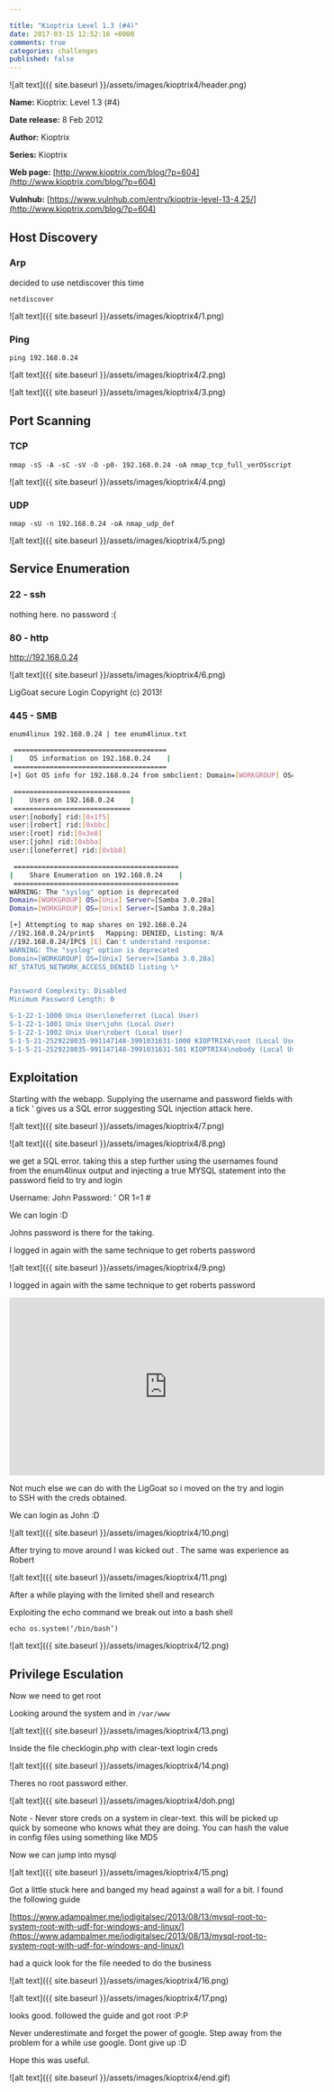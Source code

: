 ```yaml
---

title: "Kioptrix Level 1.3 (#4)"
date: 2017-03-15 12:52:16 +0000
comments: true
categories: challenges
published: false
---
```


![alt text]({{ site.baseurl }}/assets/images/kioptrix4/header.png)


**Name:** Kioptrix: Level 1.3 (#4)

**Date release:** 8 Feb 2012

**Author:** Kioptrix

**Series:** Kioptrix

**Web page:** [http://www.kioptrix.com/blog/?p=604](http://www.kioptrix.com/blog/?p=604)

**Vulnhub:** [https://www.vulnhub.com/entry/kioptrix-level-13-4,25/](http://www.kioptrix.com/blog/?p=604)

<!-- more -->


## Host Discovery

### Arp

decided to use netdiscover this time

`netdiscover`

![alt text]({{ site.baseurl }}/assets/images/kioptrix4/1.png)

### Ping

`ping 192.168.0.24`

![alt text]({{ site.baseurl }}/assets/images/kioptrix4/2.png)


![alt text]({{ site.baseurl }}/assets/images/kioptrix4/3.png)

## Port Scanning

### TCP

`nmap -sS -A -sC -sV -O -p0- 192.168.0.24 -oA nmap_tcp_full_verOSscript`

![alt text]({{ site.baseurl }}/assets/images/kioptrix4/4.png)

### UDP

`nmap -sU -n 192.168.0.24 -oA nmap_udp_def`

![alt text]({{ site.baseurl }}/assets/images/kioptrix4/5.png)

## Service Enumeration

### 22 - ssh

nothing here. no password :(

### 80 - http

http://192.168.0.24

![alt text]({{ site.baseurl }}/assets/images/kioptrix4/6.png)

LigGoat secure Login Copyright (c) 2013!

### 445 - SMB

`enum4linux 192.168.0.24 | tee enum4linux.txt`


```bash
 ====================================== 
|    OS information on 192.168.0.24    |
 ====================================== 
[+] Got OS info for 192.168.0.24 from smbclient: Domain=[WORKGROUP] OS=[Unix] Server=[Samba 3.0.28a]

 ============================= 
|    Users on 192.168.0.24    |
 ============================= 
user:[nobody] rid:[0x1f5]
user:[robert] rid:[0xbbc]
user:[root] rid:[0x3e8]
user:[john] rid:[0xbba]
user:[loneferret] rid:[0xbb8]

 ========================================= 
|    Share Enumeration on 192.168.0.24    |
 ========================================= 
WARNING: The "syslog" option is deprecated
Domain=[WORKGROUP] OS=[Unix] Server=[Samba 3.0.28a]
Domain=[WORKGROUP] OS=[Unix] Server=[Samba 3.0.28a]

[+] Attempting to map shares on 192.168.0.24
//192.168.0.24/print$   Mapping: DENIED, Listing: N/A
//192.168.0.24/IPC$ [E] Can't understand response:
WARNING: The "syslog" option is deprecated
Domain=[WORKGROUP] OS=[Unix] Server=[Samba 3.0.28a]
NT_STATUS_NETWORK_ACCESS_DENIED listing \*


Password Complexity: Disabled
Minimum Password Length: 0

S-1-22-1-1000 Unix User\loneferret (Local User)
S-1-22-1-1001 Unix User\john (Local User)
S-1-22-1-1002 Unix User\robert (Local User)
S-1-5-21-2529228035-991147148-3991031631-1000 KIOPTRIX4\root (Local User)
S-1-5-21-2529228035-991147148-3991031631-501 KIOPTRIX4\nobody (Local User)
```

## Exploitation

Starting with the webapp. Supplying the username and password fields with a tick ' gives us a SQL error suggesting SQL injection attack here.


![alt text]({{ site.baseurl }}/assets/images/kioptrix4/7.png)

![alt text]({{ site.baseurl }}/assets/images/kioptrix4/8.png)

we get a SQL error. taking this a step further using the usernames found from the enum4linux output and injecting a true MYSQL statement into the password field to try and login

Username: John
Password: ' OR 1=1 #

We can login :D 

Johns password is there for the taking.

I logged in again with the same technique to get roberts password

![alt text]({{ site.baseurl }}/assets/images/kioptrix4/9.png)

I logged in again with the same technique to get roberts password

<iframe width="560" height="315" src="https://www.youtube.com/embed/AfIOBLr1NDU" frameborder="0" allow="autoplay; encrypted-media" allowfullscreen></iframe>

Not much else we can do with the LigGoat so i moved on the try and login to SSH with the creds obtained.

We can login as John :D


![alt text]({{ site.baseurl }}/assets/images/kioptrix4/10.png)

After trying to move around I was kicked out . The same was experience as Robert

![alt text]({{ site.baseurl }}/assets/images/kioptrix4/11.png)

After a while playing with the limited shell and research

Exploiting the echo command we break out into a bash shell

`echo os.system(‘/bin/bash’)`

![alt text]({{ site.baseurl }}/assets/images/kioptrix4/12.png)

## Privilege Esculation

Now we need to get root

Looking around the system and in `/var/www`

![alt text]({{ site.baseurl }}/assets/images/kioptrix4/13.png)

Inside the file checklogin.php with clear-text login creds

![alt text]({{ site.baseurl }}/assets/images/kioptrix4/14.png)

Theres no root password either.

![alt text]({{ site.baseurl }}/assets/images/kioptrix4/doh.png)

Note - Never store creds on a system in clear-text. this will be picked up quick by someone who knows what they are doing. You can hash the value in config files using something like MD5

Now we can jump into mysql

![alt text]({{ site.baseurl }}/assets/images/kioptrix4/15.png)


Got a little stuck here and banged my head against a wall for a bit. I found the following guide

[https://www.adampalmer.me/iodigitalsec/2013/08/13/mysql-root-to-system-root-with-udf-for-windows-and-linux/](https://www.adampalmer.me/iodigitalsec/2013/08/13/mysql-root-to-system-root-with-udf-for-windows-and-linux/)

had a quick look for the file needed to do the business

![alt text]({{ site.baseurl }}/assets/images/kioptrix4/16.png)

![alt text]({{ site.baseurl }}/assets/images/kioptrix4/17.png)


looks good. followed the guide and got root :P:P

Never underestimate and forget the power of google. Step away from the problem for a while use google. Dont give up :D

Hope this was useful.

![alt text]({{ site.baseurl }}/assets/images/kioptrix4/end.gif)

